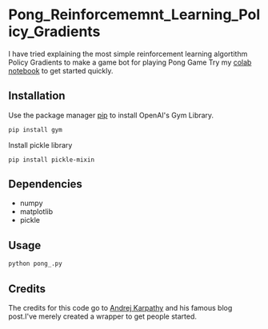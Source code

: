 # Pong_Reinforcememnt_Learning_Policy_Gradients
I have tried explaining the most simple reinforcement learning algortithm Policy Gradients to make a game bot for playing Pong Game
Try my [colab notebook](https://colab.research.google.com/drive/1PTkhXgxgDQ7wIGj2G70jp6XJyGhqDLc9) to get started quickly.
## Installation

Use the package manager [pip](https://pip.pypa.io/en/stable/) to install OpenAI's Gym Library.
```bash
pip install gym
```
Install pickle library 
```
pip install pickle-mixin
```
## Dependencies
* numpy
* matplotlib
* pickle

## Usage
```bash
python pong_.py
```
## Credits
The credits for this code go to [Andrej Karpathy](http://karpathy.github.io/2016/05/31/rl/) and his famous blog post.I've merely created a wrapper to get people started.

